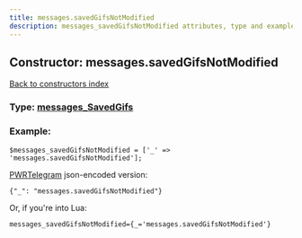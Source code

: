 ```yaml
---
title: messages.savedGifsNotModified
description: messages_savedGifsNotModified attributes, type and example
---
```

## Constructor: messages.savedGifsNotModified  
[Back to constructors index](index.md)






### Type: [messages\_SavedGifs](../types/messages_SavedGifs.md)


### Example:

```
$messages_savedGifsNotModified = ['_' => 'messages.savedGifsNotModified'];
```  

[PWRTelegram](https://pwrtelegram.xyz) json-encoded version:

```
{"_": "messages.savedGifsNotModified"}
```


Or, if you're into Lua:  


```
messages_savedGifsNotModified={_='messages.savedGifsNotModified'}

```


